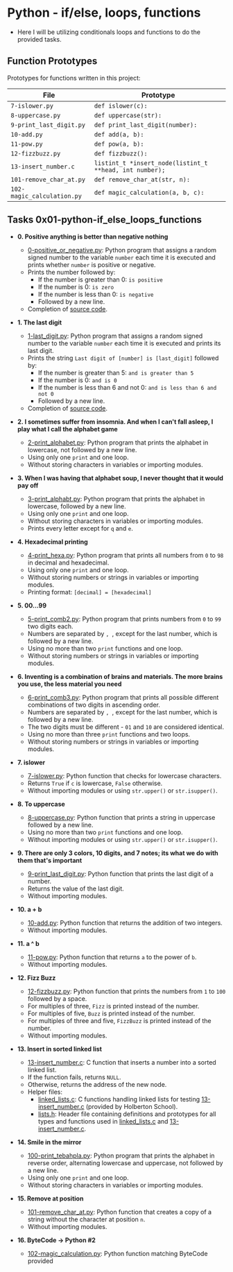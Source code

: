 # Python - if/else, loops, functions

- Here I will be utilizing conditionals loops and functions to do the provided tasks.

## Function Prototypes

Prototypes for functions written in this project:

| File                       | Prototype                                               |
| -------------------------- | ------------------------------------------------------- |
| `7-islower.py`             | `def islower(c):`                                       |
| `8-uppercase.py`           | `def uppercase(str):`                                   |
| `9-print_last_digit.py`    | `def print_last_digit(number):`                         |
| `10-add.py`                | `def add(a, b):`                                        |
| `11-pow.py`                | `def pow(a, b):`                                        |
| `12-fizzbuzz.py`           | `def fizzbuzz():`                                       |
| `13-insert_number.c`       | `listint_t *insert_node(listint_t **head, int number);` |
| `101-remove_char_at.py`    | `def remove_char_at(str, n):`                           |
| `102-magic_calculation.py` | `def magic_calculation(a, b, c):`                       |

## Tasks 0x01-python-if_else_loops_functions

- **0. Positive anything is better than negative nothing**

  - [0-positive_or_negative.py](./0-positive_or_negative.py): Python program that assigns
    a random signed number to the variable `number` each time it is executed and
    prints whether `number` is positive or negative.
  - Prints the number followed by:
    - If the number is greater than 0: `is positive`
    - If the number is 0: `is zero`
    - If the number is less than 0: `is negative`
    - Followed by a new line.
  - Completion of [source code](https://github.com/holbertonschool/0x01.py/blob/master/0-positive_or_negative_py).

- **1. The last digit**

  - [1-last_digit.py](./1-last_digit.py): Python program that assigns a random signed number
    to the variable `number` each time it is executed and prints its last digit.
  - Prints the string `Last digit of [number] is [last_digit]` followed by:
    - If the number is greater than 5: `and is greater than 5`
    - If the number is 0: `and is 0`
    - If the number is less than 6 and not 0: `and is less than 6 and not 0`
    - Followed by a new line.
  - Completion of [source code](https://github.com/holbertonschool/0x01.py/blob/master/1-last_digit_py).

- **2. I sometimes suffer from insomnia. And when I can't fall asleep, I play what I call the alphabet game**

  - [2-print_alphabet.py](./2-print_alphabet.py): Python program that prints the alphabet
    in lowercase, not followed by a new line.
  - Using only one `print` and one loop.
  - Without storing characters in variables or importing modules.

- **3. When I was having that alphabet soup, I never thought that it would pay off**

  - [3-print_alphabt.py](./3-print_alphabt.py): Python program that prints the
    alphabet in lowercase, followed by a new line.
  - Using only one `print` and one loop.
  - Without storing characters in variables or importing modules.
  - Prints every letter except for `q` and `e`.

- **4. Hexadecimal printing**

  - [4-print_hexa.py](./4-print_hexa.py): Python program that prints all numbers from
    `0` to `98` in decimal and hexadecimal.
  - Using only one `print` and one loop.
  - Without storing numbers or strings in variables or importing modules.
  - Printing format: `[decimal] = [hexadecimal]`

- **5. 00...99**

  - [5-print_comb2.py](./5-print_comb2.py): Python program that prints numbers from `0`
    to `99` two digits each.
  - Numbers are separated by `, `, except for the last number, which is followed by a new line.
  - Using no more than two `print` functions and one loop.
  - Without storing numbers or strings in variables or importing modules.

- **6. Inventing is a combination of brains and materials. The more brains you use, the less material you need**

  - [6-print_comb3.py](./6-print_comb3.py): Python program that prints all possible
    different combinations of two digits in ascending order.
  - Numbers are separated by `, `, except for the last number, which is followed by a new line.
  - The two digits must be different - `01` and `10` are considered identical.
  - Using no more than three `print` functions and two loops.
  - Without storing numbers or strings in variables or importing modules.

- **7. islower**

  - [7-islower.py](./7-islower.py): Python function that checks for lowercase characters.
  - Returns `True` if `c` is lowercase, `False` otherwise.
  - Without importing modules or using `str.upper()` or `str.isupper()`.

- **8. To uppercase**

  - [8-uppercase.py](./8-uppercase.py): Python function that prints a string in
    uppercase followed by a new line.
  - Using no more than two `print` functions and one loop.
  - Without importing modules or using `str.upper()` or `str.isupper()`.

- **9. There are only 3 colors, 10 digits, and 7 notes; its what we do with them that's important**

  - [9-print_last_digit.py](./9-print_last_digit.py): Python function that prints the last
    digit of a number.
  - Returns the value of the last digit.
  - Without importing modules.

- **10. a + b**

  - [10-add.py](./10-add.py): Python function that returns the addition of two integers.
  - Without importing modules.

- **11. a ^ b**

  - [11-pow.py](./11-pow.py): Python function that returns `a` to the power of `b`.
  - Without importing modules.

- **12. Fizz Buzz**

  - [12-fizzbuzz.py](./12-fizzbuzz.py): Python function that prints the numbers from
    `1` to `100` followed by a space.
  - For multiples of three, `Fizz` is printed instead of the number.
  - For multiples of five, `Buzz` is printed instead of the number.
  - For multiples of three and five, `FizzBuzz` is printed instead of the number.
  - Without importing modules.

- **13. Insert in sorted linked list**

  - [13-insert_number.c](./13-insert_number.c): C function that inserts a number
    into a sorted linked list.
  - If the function fails, returns `NULL`.
  - Otherwise, returns the address of the new node.
  - Helper files:
    - [linked_lists.c](./linked_lists.c): C functions handling linked lists for testing
      [13-insert_number.c](./13-insert_number.c) (provided by Holberton School).
    - [lists.h](./lists.h): Header file containing definitions and prototypes for
      all types and functions used in [linked_lists.c](./linked_lists.c) and
      [13-insert_number.c](./13-insert_number.c).

- **14. Smile in the mirror**

  - [100-print_tebahpla.py](./100-print_tebahpla.py): Python program that prints the alphabet
    in reverse order, alternating lowercase and uppercase, not followed by a new line.
  - Using only one `print` and one loop.
  - Without storing characters in variables or importing modules.

- **15. Remove at position**

  - [101-remove_char_at.py](./101-remove_char_at_py): Python function that
    creates a copy of a string without the character at position `n`.
  - Without importing modules.

- **16. ByteCode -> Python #2**
  - [102-magic_calculation.py](./102-magic_calculation.py): Python function matching ByteCode provided
